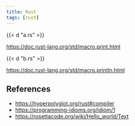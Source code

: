 ```yaml
---
title: Rust
tags: [rust]
---
```


{{< d "a.rs" >}}

<https://doc.rust-lang.org/std/macro.print.html>

{{< d "b.rs" >}}

<https://doc.rust-lang.org/std/macro.println.html>

## References

- <https://hyperpolyglot.org/rust#compiler>
- <https://programming-idioms.org/idiom/1>
- <https://rosettacode.org/wiki/Hello_world/Text>
